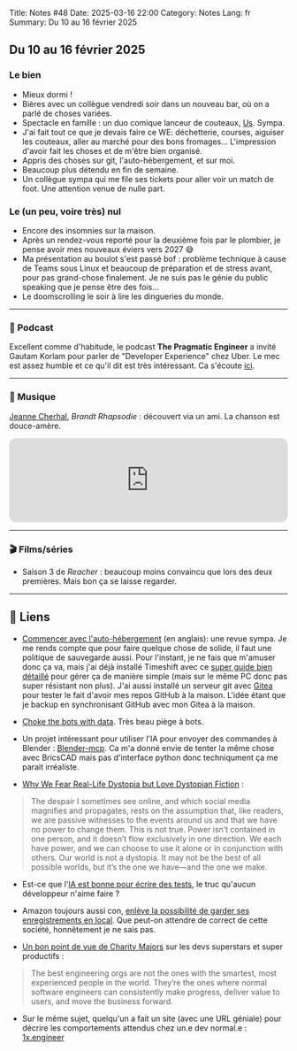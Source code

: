 Title: Notes #48
Date: 2025-03-16 22:00
Category: Notes
Lang: fr
Summary: Du 10 au 16 février 2025

## Du 10 au 16 février 2025

### Le bien

* Mieux dormi !
* Bières avec un collègue vendredi soir dans un nouveau bar, où on a parlé de choses variées.
* Spectacle en famille : un duo comique lanceur de couteaux, [Us](https://www.youtube.com/watch?v=29tRyJRFb84). Sympa.
* J'ai fait tout ce que je devais faire ce WE: déchetterie, courses, aiguiser les couteaux, aller au marché pour des bons fromages... L'impression d'avoir fait les choses et de m'être bien organisé.
* Appris des choses sur git, l'auto-hébergement, et sur moi.
* Beaucoup plus détendu en fin de semaine.
* Un collègue sympa qui me file ses tickets pour aller voir un match de foot. Une attention venue de nulle part.

### Le (un peu, voire très) nul

* Encore des insomnies sur la maison.
* Après un rendez-vous reporté pour la deuxième fois par le plombier, je pense avoir mes nouveaux éviers vers 2027 😅
* Ma présentation au boulot s'est passé bof :  problème technique à cause de Teams sous Linux et beaucoup de préparation et de stress avant, pour pas grand-chose finalement. Je ne suis pas le génie du public speaking que je pense être des fois...
* Le doomscrolling le soir à lire les dingueries du monde.

---

### 🎤 Podcast

Excellent comme d'habitude, le podcast **The Pragmatic Engineer** a invité Gautam Korlam pour parler de "Developer Experience" chez Uber. Le mec est assez humble et ce qu'il dit est très intéressant.
Ca s'écoute [ici](https://newsletter.pragmaticengineer.com/p/developer-experience-at-uber).

---

### 🎵 Musique

[Jeanne Cherhal](https://fr.wikipedia.org/wiki/Jeanne_Cherhal), _Brandt Rhapsodie_ : découvert via un ami. La chanson est douce-amère.

<iframe style="border-radius:12px" src="https://open.spotify.com/embed/track/7qu5ioF2pG4H4PRUVXGvSy?utm_source=generator" width="100%" height="152" frameBorder="0" allowfullscreen="" allow="autoplay; clipboard-write; encrypted-media; fullscreen; picture-in-picture" loading="lazy"></iframe>

---

### 🎬 Films/séries

* Saison 3 de _Reacher_ : beaucoup moins convaincu que lors des deux premières. Mais bon ça se laisse regarder.

---

## 🔗 Liens

* [Commencer avec l'auto-hébergement](https://justingarrison.com/blog/2025-03-09-getting-started-with-self-hosting/) (en anglais): une revue sympa. Je me rends compte que pour faire quelque chose de solide, il faut une politique de sauvegarde aussi. Pour l'instant, je ne fais que m'amuser donc ça va, mais j'ai déjà installé Timeshift avec ce [super guide bien détaillé](https://itsfoss.com/backup-restore-linux-timeshift/) pour gérer ça de manière simple (mais sur le même PC donc pas super résistant non plus). J'ai aussi installé un serveur git avec [Gitea](https://about.gitea.com/products/gitea/) pour tester le fait d'avoir mes repos GitHub à la maison. L'idée étant que je backup en synchronisant GitHub avec mon Gitea à la maison.

* [Choke the bots with data](https://dustri.org/b/serving-a-gzip-bomb-with-caddy.html). Très beau piège à bots.

* Un projet intéressant pour utiliser l'IA pour envoyer des commandes à Blender : [Blender-mcp](https://github.com/ahujasid/blender-mcp). Ca m'a donné envie de tenter la même chose avec BricsCAD mais pas d'interface python donc techniqument ça me parait irréaliste.

* [Why We Fear Real-Life Dystopia but Love Dystopian Fiction](https://lithub.com/why-we-fear-real-life-dystopia-but-love-dystopian-fiction/) :

> The despair I sometimes see online, and which social media magnifies and propagates, rests on the assumption that, like readers, we are passive witnesses to the events around us and that we have no power to change them. This is not true. Power isn’t contained in one person, and it doesn’t flow exclusively in one direction. We each have power, and we can choose to use it alone or in conjunction with others. Our world is not a dystopia. It may not be the best of all possible worlds, but it’s the one we have—and the one we make.

* Est-ce que l'[IA est bonne pour écrire des tests](https://youtube.com/watch?v=a_V-BH_luJ4&si=w0BwaOOJDEjJykdy), le truc qu'aucun développeur n'aime faire ?

* Amazon toujours aussi con, [enlève la possibilité de garder ses enregistrements en local](https://arstechnica.com/gadgets/2025/03/everything-you-say-to-your-echo-will-be-sent-to-amazon-starting-on-march-28/). Que peut-on attendre de correct de cette société, honnêtement je ne sais pas.

* [Un bon point de vue de Charity Majors](https://spectrum.ieee.org/10x-engineer) sur les devs superstars et super productifs :

> The best engineering orgs are not the ones with the smartest, most experienced people in the world. They’re the ones where normal software engineers can consistently make progress, deliver value to users, and move the business forward.

* Sur le même sujet, quelqu'un a fait un site (avec une URL géniale) pour décrire les comportements attendus chez un.e dev normal.e : [1x.engineer](https://1x.engineer/)
